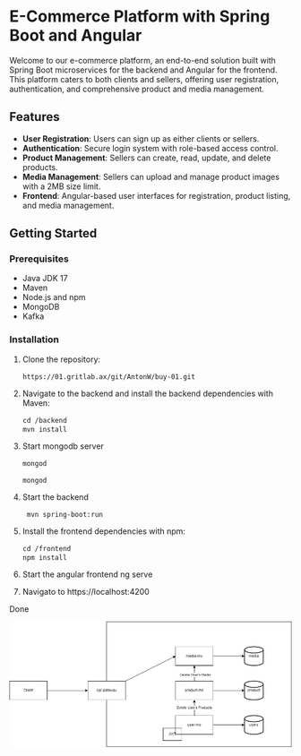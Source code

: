 # E-Commerce Platform with Spring Boot and Angular

Welcome to our e-commerce platform, an end-to-end solution built with Spring Boot microservices for the backend and Angular for the frontend. This platform caters to both clients and sellers, offering user registration, authentication, and comprehensive product and media management.

## Features

- **User Registration**: Users can sign up as either clients or sellers.
- **Authentication**: Secure login system with role-based access control.
- **Product Management**: Sellers can create, read, update, and delete products.
- **Media Management**: Sellers can upload and manage product images with a 2MB size limit.
- **Frontend**: Angular-based user interfaces for registration, product listing, and media management.

## Getting Started

### Prerequisites

- Java JDK 17
- Maven
- Node.js and npm
- MongoDB
- Kafka

### Installation

1. Clone the repository:

   ```shell
   https://01.gritlab.ax/git/AntonW/buy-01.git
   ```

2. Navigate to the backend and install the backend dependencies with Maven:
   ```shell
   cd /backend
   mvn install
   ```
3. Start mongodb server

   ```shell
   mongod
   ```

   ```shell
   mongod
   ```

4. Start the backend
   ```shell
    mvn spring-boot:run
   ```
5. Install the frontend dependencies with npm:
   ```shell
   cd /frontend
   npm install
   ```
6. Start the angular frontend
   ng serve

7. Navigato to https://localhost:4200

Done

![data-flow](data-flow.png)
